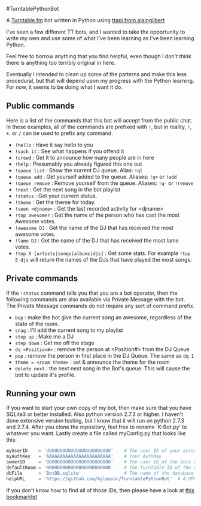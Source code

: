 #TurntablePythonBot

A [Turntable.fm](http://turntable.fm) bot written in Python using [ttapi from alaingilbert](https://github.com/alaingilbert/Turntable-API)

I've seen a few different TT bots, and I wanted to take the opportunity to write my own and use some of what I've been learning as I've been learning Python.

Feel free to borrow anything that you find helpful, even though I don't think there is anything too terribly original in here. 

Eventually I intended to clean up some of the patterns and make this less procedural, but that will depend upon my progress with the Python learning. For now, it seems to be doing what I want it do.

## Public commands

Here is a list of the commands that this bot will accept from the public chat. In these examples, all of the commands are prefixed with `!`, but in reality, `!`, `+`. or `/` can be used to prefix any command.

+ `!hello` : Have it say hello to you
+ `!suck it` : See what happens if you offend it
+ `!crowd` : Get it to announce how many people are in here
+ `!help` : Presumably you already figured this one out
+ `!queue list` : Show the current DJ queue. Alias: `!ql`
+ `!queue add` : Get yourself added to the queue. Aliases: `!q+` or `!add`
+ `!queue remove` : Remove yourself from the queue. Aliases: `!q-` or `!remove`
+ `!next` : Get the next song in the bot playlist
+ `!status` : Get your current status.
+ `!theme` : Get the theme for today.
+ `!seen <djname>` :  Get the last recorded activity for \<djname\>
+ `!top awesomer` : Get the name of the person who has cast the most Awesome votes.
+ `!awesome DJ` : Get the name of the DJ that has received the most awesome votes.
+ `!lame DJ` : Get the name of the DJ that has received the most lame votes.
+ `!top X [artists|songs|albums|djs]` :  Get some stats. For example `!top 5 djs` will return the names of the DJs that have played the most songs.

## Private commands

If the `!status` command tells you that you are a bot operator, then the following commands are also available via Private Message with the bot. The Private Message commands do not require any sort of command prefix.

+ `bop` : make the bot give the current song an awesome, regardless of the state of the room.
+ `snag` : I'll add the current song to my playlist
+ `step up` : Make me a DJ
+ `step down` : Get me off the stage
+ `dq <Position#>` : remove the person at <Position#> from the DJ Queue
+ `pop` : remove the person in first place in the DJ Queue. The same as `dq 1`
+ `theme = <room theme>` : set & announce the theme for the room
+ `delete next` : the next next song in the Bot's queue. This will cause the bot to update it's profile.

## Running your own

If you want to start your own copy of my bot, then make sure that you have SQLite3 or better installed. Also python version 2.7.3 or higher. I haven't done extensive version testing, but I know that it will run on python 2.7.3 and 2.7.4. After you clone the repository, feel free to rename 'K-Bot.py' to whatever you want. Lastly create a file called myConfig.py that looks like this:

```python
myUserID 	= 'UUUUUUUUUUUUUUUUUUUUUUUU'	# The user ID of your account
myAuthKey 	= 'AAAAAAAAAAAAAAAAAAAAAAAA'	# Your AuthKey
ownerID 	= 'OOOOOOOOOOOOOOOOOOOOOOOO'	# The user ID of the bots owner. There are a couple of special owner commands.
defaultRoom	= 'RRRRRRRRRRRRRRRRRRRRRRRR'	# The TurnTable ID of the room that you want your bot to join. As of right now, this is the only way to get a bot into a room.
dbFile		= 'BotDB.sqlite'				# The name of the database file to use for the bot. This will be created if it doesn't exist. You can leave this as it, or rename it.
helpURL		= 'https://github.com/kgleason/TurntablePythonBot'	# A URL to print out when users ask for help. The default is to show this page. Change it as you wish.
```

If you don't know how to find all of those IDs, then please have a look at [this bookmarklet](http://alaingilbert.github.com/Turntable-API/bookmarklet.html)